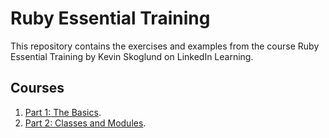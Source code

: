 # Ruby Essential Training

This repository contains the exercises and examples from the course Ruby Essential Training by Kevin Skoglund on LinkedIn Learning.

## Courses

1. [Part 1: The Basics](./P_01/).
2. [Part 2: Classes and Modules](./P_02/).
